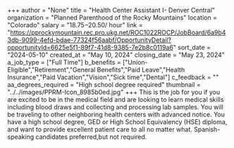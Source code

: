 +++
author = "None"
title = "Health Center Assistant I- Denver Central"
organization = "Planned Parenthood of the Rocky Mountains"
location = "Colorado"
salary = "$18.75-$20.50/ hour"
link = "https://pprockymountain.rec.pro.ukg.net/ROC1022ROCP/JobBoard/6a9b43db-9099-4efd-bdae-77324f56aabf/OpportunityDetail?opportunityId=6625e5f1-89f7-41d8-9385-7e2b8c0119a6"
sort_date = "2024-05-10"
created_at = "May 10, 2024"
closing_date = "May 23, 2024"
a_job_type = ["Full Time"]
b_benefits = ["Union-Eligible","Retirement","General Benefits","Paid Leave","Health Insurance","Paid Vacation","Vision","Sick time","Dental"]
c_feedback = ""
aa_degrees_required = "High school degree required"
thumbnail = "../../images/PPRM-Icon_8985b0ed.jpg"
+++
This is the job for you if you are excited to be in the medical field and are looking to learn medical skills including blood draws and collecting and processing lab samples. You will be traveling to other neighboring health centers with advanced notice. You have a high school degree, GED or High School Equivalency (HSE) diploma, and want to provide excellent patient care to all no matter what. 
Spanish-speaking candidates preferred,but not required. 
 